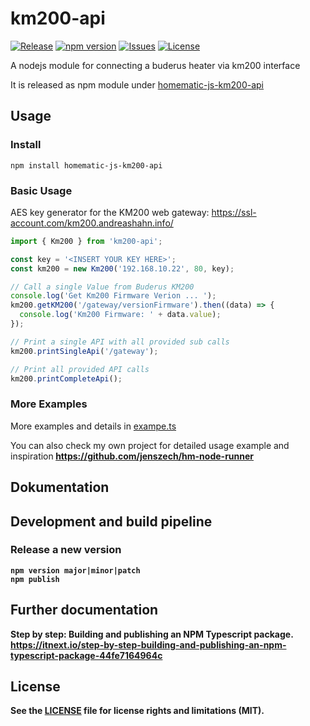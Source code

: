 # km200-api
[![Release](https://img.shields.io/github/release/jenszech/homematic-js-km200-api.svg)](https://github.com/jenszech/homematic-js-xmlapi/releases/latest)
[![npm version](https://badge.fury.io/js/km200-api.svg)](https://badge.fury.io/js/homematic-js-xmlapi)
[![Issues](https://img.shields.io/github/issues/jenszech/homematic-js-km200-api.svg)](https://github.com/hobbyquaker/XML-API/issues)
[![License](https://img.shields.io/badge/license-MIT-green.svg)](https://opensource.org/licenses/MIT)

A nodejs module for connecting a buderus heater via km200 interface

It is released as npm module under [homematic-js-km200-api](https://www.npmjs.com/package/homematic-js-km200-api)

## Usage
### Install
```
npm install homematic-js-km200-api
```
### Basic Usage
AES key generator for the KM200 web gateway: https://ssl-account.com/km200.andreashahn.info/

```javascript
import { Km200 } from 'km200-api';

const key = '<INSERT YOUR KEY HERE>';
const km200 = new Km200('192.168.10.22', 80, key);

// Call a single Value from Buderus KM200
console.log('Get Km200 Firmware Verion ... ');
km200.getKM200('/gateway/versionFirmware').then((data) => {
  console.log('Km200 Firmware: ' + data.value);
});

// Print a single API with all provided sub calls
km200.printSingleApi('/gateway');

// Print all provided API calls
km200.printCompleteApi();

```

### More Examples
More examples and details in [exampe.ts](./src/example/example.ts)

You can also check my own project for detailed usage example and inspiration<b> 
https://github.com/jenszech/hm-node-runner

## Dokumentation
## Development and build pipeline
### Release a new version
```
npm version major|minor|patch
npm publish
```

## Further documentation

Step by step: Building and publishing an NPM Typescript package.<br>
https://itnext.io/step-by-step-building-and-publishing-an-npm-typescript-package-44fe7164964c

## License
See the [LICENSE](LICENSE.md) file for license rights and limitations (MIT).
